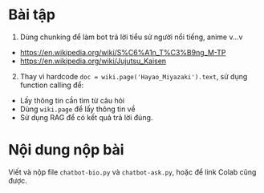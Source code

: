 # Bài tập

1. Dùng chunking để làm bot trả lời tiểu sử người nổi tiếng, anime v...v
  - <https://en.wikipedia.org/wiki/S%C6%A1n_T%C3%B9ng_M-TP>
  - <https://en.wikipedia.org/wiki/Jujutsu_Kaisen>

2. Thay vì hardcode `doc = wiki.page('Hayao_Miyazaki').text`, sử dụng function calling để:
  - Lấy thông tin cần tìm từ câu hỏi
  - Dùng `wiki.page` để lấy thông tin về
  - Sử dụng RAG để có kết quả trả lời đúng.


# Nội dung nộp bài

Viết và nộp file `chatbot-bio.py` và `chatbot-ask.py`, hoặc để link Colab cũng được.
